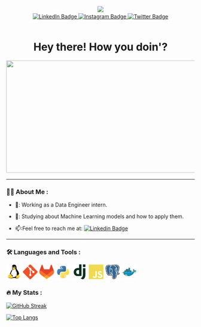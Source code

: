 <div id="header" align="center">
  <img src="https://media.giphy.com/media/1C8bHHJturSx2/giphy.gif" width="250">
  
  <div id="badges">
    <a href="https://www.linkedin.com/in/paulo-santos-0019/">
      <img src="https://img.shields.io/badge/LinkedIn-blue?style=for-the-badge&logo=linkedin&logoColor=white" alt="LinkedIn Badge"/>
    </a>
    <a href="https://www.instagram.com/pvosantos/">
      <img src="https://img.shields.io/badge/Instagram-pink?style=for-the-badge&logo=instagram&logoColor=white&color=%238a3ab9" alt="Instagram Badge"/>
    </a>
    <a href="https://twitter.com/paulovios">
      <img src="https://img.shields.io/badge/follow%20me-black?style=for-the-badge&logo=X&logoColor=white&color=black" alt="Twitter Badge"/>
    </a>
  </div>
  
  <img src="https://komarev.com/ghpvc/?username=paulovios&style=plastic-square&color=brightgreen" alt=""/>
  
  <h1>
    Hey there! How you doin'?
  </h1>
</div>

<div align="center">
  <img src="https://media.giphy.com/media/dWesBcTLavkZuG35MI/giphy.gif" width="600" height="300"/>
</div>

---

### 👨‍💻 About Me :
- 💼: Working as a Data Engineer intern.

- 🌱: Studying about Machine Learning models and how to apply them.

- 📫:Feel free to reach me at: [![Linkedin Badge](https://img.shields.io/badge/-Paulo_Santos-blue?style=flat&logo=Linkedin&logoColor=white)](https://www.linkedin.com/in/paulo-santos-0019/)

---

### 🛠️ Languages and Tools :
<div>
  <img src="https://github.com/devicons/devicon/blob/master/icons/linux/linux-original.svg" title="Git" **alt="Git" width="40" height="40"/>
  <img src="https://github.com/devicons/devicon/blob/master/icons/git/git-original.svg" title="Git" **alt="Git" width="40" height="40"/>
  <img src="https://github.com/devicons/devicon/blob/master/icons/gitlab/gitlab-original.svg" title="Git" **alt="Git" width="40" height="40"/>
  <img src="https://github.com/devicons/devicon/blob/master/icons/python/python-original.svg" title="Git" **alt="Git" width="40" height="40"/>
  <img src="https://github.com/devicons/devicon/blob/master/icons/django/django-plain.svg" title="Git" **alt="Git" width="40" height="40"/>
  <img src="https://github.com/devicons/devicon/blob/master/icons/javascript/javascript-plain.svg" title="Git" **alt="Git" width="40" height="40"/>
  <img src="https://github.com/devicons/devicon/blob/master/icons/postgresql/postgresql-original.svg" title="Git" **alt="Git" width="40" height="40"/>
  <img src="https://github.com/devicons/devicon/blob/master/icons/docker/docker-original.svg" title="Git" **alt="Git" width="40" height="40"/>
</div>

### 🔥 My Stats :
[![GitHub Streak](http://github-readme-streak-stats.herokuapp.com?user=paulovios&theme=dark&background=000000)](https://git.io/streak-stats)

[![Top Langs](https://github-readme-stats.vercel.app/api/top-langs/?username=paulovios&layout=compact&theme=vision-friendly-dark)](https://github.com/anuraghazra/github-readme-stats)



<!--
**PauloViOS/PauloViOS** is a ✨ _special_ ✨ repository because its `README.md` (this file) appears on your GitHub profile.

Here are some ideas to get you started:

- 🔭 I’m currently working on ...
- 🌱 I’m currently learning ...
- 👯 I’m looking to collaborate on ...
- 🤔 I’m looking for help with ...
- 💬 Ask me about ...
- 📫 How to reach me: ...
- 😄 Pronouns: ...
- ⚡ Fun fact: ...
-->
